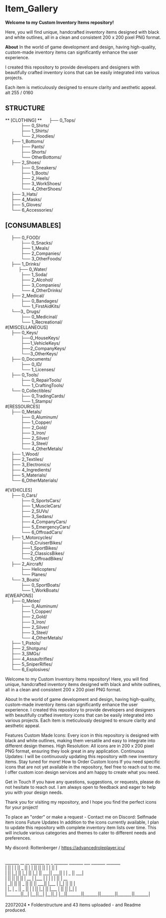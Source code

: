 # Item_Gallery
**Welcome to my Custom Inventory Items repository!** 

Here, you will find unique, handcrafted inventory items designed with black and white outlines, all in a clean and consistent 200 x 200 pixel PNG format.

**About** 
In the world of game development and design, having high-quality, custom-made inventory items can significantly enhance the user experience. 

I created this repository to provide developers and designers with beautifully crafted inventory icons that can be easily integrated into various projects. 

Each item is meticulously designed to ensure clarity and aesthetic appeal.
&nbsp;
alt 255 / 0160
        
## STRUCTURE
 
** [CLOTHING] ** 
     ├── 0_Tops/  
             ├── 0_Shirts/  
             ├── 1_Shirts/  
             └── 2_Hoodies/    
     ├── 1_Bottoms/    
             ├── Pants/    
             ├── Shorts/    
             └── OtherBottoms/    
     ├── 2_Shoes/  
             ├── 0_Sneakers/  
             ├── 1_Boots/  
             ├── 2_Heels/  
             ├── 3_WorkShoes/  
             └── 4_OtherShoes/  
     ├── 3_Hats/  
     ├── 4_Masks/  
     ├── 5_Gloves/  
     └── 6_Accessories/  
## [CONSUMABLES] ## 
     ├── 0_FOOD/  
             ├── 0_Snacks/  
             ├── 1_Meals/  
             ├── 2_Companies/  
             └── 3_OtherFoods/  
     ├── 1_Drinks/  
             ├── 0_Water/  
             ├── 1_Soda/  
             ├── 2_Alcohol/  
             ├── 3_Companies/  
             └── 4_OtherDrinks/  
     ├── 2_Medical/  
             ├── 0_Bandages/  
             └── 1_FirstAidKits/  
     └──3_ Drugs/  
             ├── 0_Medicinal/  
             └── 1_Recreational/  
#[MISCELLANEOUS]  
     ├── 0_Keys/  
             ├──0_HouseKeys/  
             ├──1_VehicleKeys/  
             ├──2_CompanyKeys/  
             └──3_OtherKeys/  
     ├── 0_Documents/  
             ├── 0_ID/  
             └── 1_Licenses/  
     ├── 0_Tools/  
             ├── 0_RepairTools/  
             └── 1_CraftingTools/  
     └── 0_Collectibles/  
             ├── 0_TradingCards/  
             └── 1_Stamps/  
#[RESSOURCES]  
     ├── 0_Metals/   
             ├── 0_Aluminum/  
             ├── 1_Copper/  
             ├── 2_Gold/  
             ├── 3_Iron/  
             ├── 2_Silver/  
             ├── 3_Steel/  
             └── 4_OtherMetals/  
     ├── 1_Wood/  
     ├── 2_Textiles/  
     ├── 3_Electronics/  
     ├── 4_Ingredients/  
     ├── 5_Materials/  
     └── 6_OtherMaterials/  

#[VEHICLES]  
     ├── 0_Cars/  
             ├── 0_SportsCars/  
             ├── 1_MuscleCars/  
             ├── 2_SUVs/  
             ├── 3_Sedans/  
             ├── 4_CompanyCars/  
             ├── 5_EmergencyCars/  
             └── 6_OffroadCars/  
     ├── 1_Motorcycles/  
             ├──0_CruiserBikes/  
             ├──1_SportBikes/  
             ├──2_ClassicsBikes/  
             └──3_OffroadBikes/  
     ├── 2_Aircraft/  
             ├── Helicopters/  
             └── Planes/  
     └── 3_Boats/  
             ├── 0_SportBoats/  
             └── 1_WorkBoats/  
#[WEAPONS]  
     ├── 0_Melee/  
             ├── 0_Aluminum/  
             ├── 1_Copper/  
             ├── 2_Gold/  
             ├── 3_Iron/  
             ├── 2_Silver/  
             ├── 3_Steel/  
             └── 4_OtherMetals/  
     ├── 1_Pistols/  
     ├── 2_Shotguns/  
     ├── 3_SMGs/  
     ├── 4_Assaultrifles/  
     ├── 5_SniperRifles/  
     └── 6_Explosives/  

Welcome to my Custom Inventory Items repository! Here, you will find unique, handcrafted inventory items designed with black and white outlines, all in a clean and consistent 200 x 200 pixel PNG format.

About 
In the world of game development and design, having high-quality, custom-made inventory items can significantly enhance the user experience. I created this repository to provide developers and designers with beautifully crafted inventory icons that can be easily integrated into various projects. Each item is meticulously designed to ensure clarity and aesthetic appeal.

Features Custom Made Icons: Every icon in this repository is designed with black and white outlines, making them versatile and easy to integrate into different design themes. High Resolution: All icons are in 200 x 200 pixel PNG format, ensuring they look great in any application. Continuous Updates: I will be continuously updating this repository with new inventory items. Stay tuned for more! How to Order Custom Icons If you need specific icons that are not yet available in the repository, feel free to reach out to me. I offer custom icon design services and am happy to create what you need.

Get in Touch If you have any questions, suggestions, or requests, please do not hesitate to reach out. I am always open to feedback and eager to help you with your design needs.

Thank you for visiting my repository, and I hope you find the perfect icons for your project!

To place an "order" or make a request - Contact me on Discord: 
Selfmade item icons Future Updates In addition to the icons currently available, I plan to update this repository with complete inventory item lists over time. 
This will include various categories and themes to cater to different needs and preferences.

My discord: Rottenberger / https://advancedroleplayer.icu/

<br>
 _______  __   __  _______  __    _  _______  _______  ___      _______  _______ <br>
|       ||  | |  ||   _   ||  |  | ||       ||       ||   |    |       ||       |<br>
|       ||  |_|  ||  |_|  ||   |_| ||    ___||    ___||   |    |   _   ||    ___|<br>
|       ||       ||       ||       ||   | __ |   |___ |   |    |  | |  ||   | __ <br>
|      _||       ||       ||  _    ||   ||  ||    ___||   |___ |  |_|  ||   ||  |<br>
|     |_ |   _   ||   _   || | |   ||   |_| ||   |___ |       ||       ||   |_| |<br>
|_______||__| |__||__| |__||_|  |__||_______||_______||_______||_______||_______|<br>
<br>
22072024 • Folderstructure and 43 items uploaded - and Readme produced.

